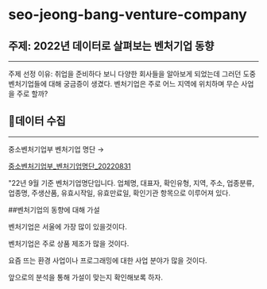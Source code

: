 # seo-jeong-bang-venture-company

## 주제: 2022년 데이터로 살펴보는 벤처기업 동향

---

주제 선정 이유: 취업을 준비하다 보니 다양한 회사들을 알아보게 되었는데 그러던 도중 벤처기업들에 대해 궁금증이 생겼다. 벤처기업은 주로 어느 지역에 위치하며 무슨 사업을 주로 할까?

## 🔗데이터 수집

---

중소벤처기업부 벤처기업 명단 → 

[중소벤처기업부_벤처기업명단_20220831](https://www.data.go.kr/data/15084581/fileData.do)

"22년 9월 기준 벤처기업명단입니다. 업체명, 대표자, 확인유형, 지역, 주소, 업종분류, 업종명, 주생산품, 유효시작일, 유효만료일, 확인기관 항목으로 이루어져 있다.


##벤처기업의 동향에 대해 가설



벤처기업은 서울에 가장 많이 있을것이다.

벤처기업은 주로 상품 제조가 많을 것이다.

요즘 뜨는 환경 사업이나 프로그래밍에 대한 사업 분야가 많을 것이다.

앞으로의 분석을 통해 가설이 맞는지 확인해보록 하자.
